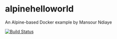 # alpinehelloworld
An Alpine-based Docker example by Mansour Ndiaye

[![Build Status](http://127.0.0.1:8080/job/alpinehelloworld/badge/icon)](http://127.0.0.1:8080/job/alpinehelloworld/)
